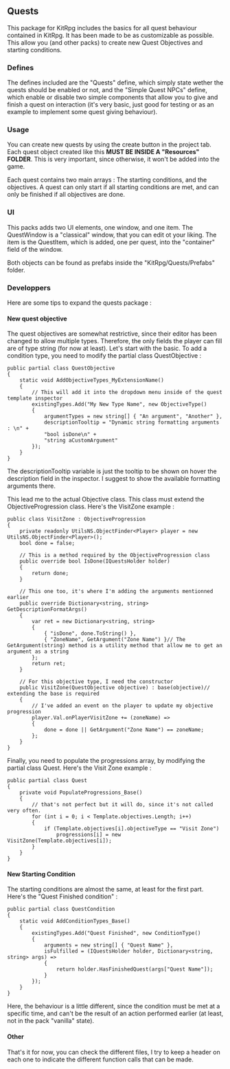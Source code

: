 ## Quests

This package for KitRpg includes the basics for all quest behaviour contained in KitRpg. It has been made to be as customizable as possible. This allow you (and other packs) to create new Quest Objectives and starting conditions.

### Defines

The defines included are the "Quests" define, which simply state wether the quests should be enabled or not, and the "Simple Quest NPCs" define, which enable or disable two simple components that allow you to give and finish a quest on interaction (it's very basic, just good for testing or as an example to implement some quest giving behaviour).

### Usage

You can create new quests by using the create button in the project tab. Each quest object created like this **MUST BE INSIDE A "Resources" FOLDER**. This is very important, since otherwise, it won't be added into the game.

Each quest contains two main arrays : The starting conditions, and the objectives. A quest can only start if all starting conditions are met, and can only be finished if all objectives are done.

### UI

This packs adds two UI elements, one window, and one item. The QuestWindow is a "classical" window, that you can edit ot your liking. The item is the QuestItem, which is added, one per quest, into the "container" field of the window.

Both objects can be found as prefabs inside the "KitRpg/Quests/Prefabs" folder.

### Developpers

Here are some tips to expand the quests package : 

#### New quest objective

The quest objectives are somewhat restrictive, since their editor has been changed to allow multiple types. Therefore, the only fields the player can fill are of type string (for now at least). Let's start with the basic. To add a condition type, you need to modify the partial class QuestObjective : 

    public partial class QuestObjective
    {
        static void AddObjectiveTypes_MyExtensionName()
        {
            // This will add it into the dropdown menu inside of the quest template inspector
            existingTypes.Add("My New Type Name", new ObjectiveType()
            {
                argumentTypes = new string[] { "An argument", "Another" },
                descriptionTooltip = "Dynamic string formatting arguments : \n" +
                "bool isDone\n" + 
                "string aCustomArgument"
            });
        }
    }
    
The descriptionTooltip variable is just the tooltip to be shown on hover the description field in the inspector. I suggest to show the available formatting arguments there.

This lead me to the actual Objective class. This class must extend the ObjectiveProgression class. Here's the VisitZone example :

    public class VisitZone : ObjectiveProgression
    {
        private readonly UtilsNS.ObjectFinder<Player> player = new UtilsNS.ObjectFinder<Player>();
        bool done = false;
        
        // This is a method required by the ObjectiveProgression class
        public override bool IsDone(IQuestsHolder holder)
        {
            return done;
        }
        
        // This one too, it's where I'm adding the arguments mentionned earlier
        public override Dictionary<string, string> GetDescriptionFormatArgs()
        {
            var ret = new Dictionary<string, string>
            {
                { "isDone", done.ToString() },
                { "ZoneName", GetArgument("Zone Name") }// The GetArgument(string) method is a utility method that allow me to get an argument as a string
            };
            return ret;
        }
        
        // For this objective type, I need the constructor
        public VisitZone(QuestObjective objective) : base(objective)// extending the base is required
        {
            // I've added an event on the player to update my objective progression
            player.Val.onPlayerVisitZone += (zoneName) =>
            {
                done = done || GetArgument("Zone Name") == zoneName;
            };
        }
    }
    
Finally, you need to populate the progressions array, by modifying the partial class Quest. Here's the Visit Zone example :

    public partial class Quest
    {
        private void PopulateProgressions_Base()
        {
            // that's not perfect but it will do, since it's not called very often.
            for (int i = 0; i < Template.objectives.Length; i++)
            {
                if (Template.objectives[i].objectiveType == "Visit Zone")
                    progressions[i] = new VisitZone(Template.objectives[i]);
            }
        }
    }


#### New Starting Condition

The starting conditions are almost the same, at least for the first part. Here's the "Quest Finished condition" :

    public partial class QuestCondition
    {
        static void AddConditionTypes_Base()
        {
            existingTypes.Add("Quest Finished", new ConditionType()
            {
                arguments = new string[] { "Quest Name" },
                isFulfilled = (IQuestsHolder holder, Dictionary<string, string> args) =>
                {
                    return holder.HasFinishedQuest(args["Quest Name"]);
                }
            });
        }
    }
    
Here, the behaviour is a little different, since the condition must be met at a specific time, and can't be the result of an action performed earlier (at least, not in the pack "vanilla" state).

#### Other

That's it for now, you can check the different files, I try to keep a header on each one to indicate the different function calls that can be made.
